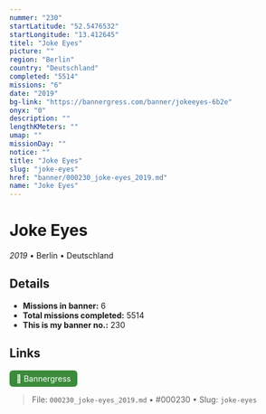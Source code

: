 ```yaml
---
nummer: "230"
startLatitude: "52.5476532"
startLongitude: "13.412645"
titel: "Joke Eyes"
picture: ""
region: "Berlin"
country: "Deutschland"
completed: "5514"
missions: "6"
date: "2019"
bg-link: "https://bannergress.com/banner/jokeeyes-6b2e"
onyx: "0"
description: ""
lengthKMeters: ""
umap: ""
missionDay: ""
notice: ""
title: "Joke Eyes"
slug: "joke-eyes"
href: "banner/000230_joke-eyes_2019.md"
name: "Joke Eyes"
---
```

# Joke Eyes

*2019* • Berlin • Deutschland





## Details

- **Missions in banner:** 6
- **Total missions completed:** 5514
- **This is my banner no.:** 230





## Links
<a href="https://bannergress.com/banner/jokeeyes-6b2e" target="_blank" style="display:inline-block;margin-right:8px;padding:6px 12px;background:#3c8b3c;color:#fff;text-decoration:none;border-radius:6px;">🔗 Bannergress</a>



> File: `000230_joke-eyes_2019.md` • #000230 • Slug: `joke-eyes`
